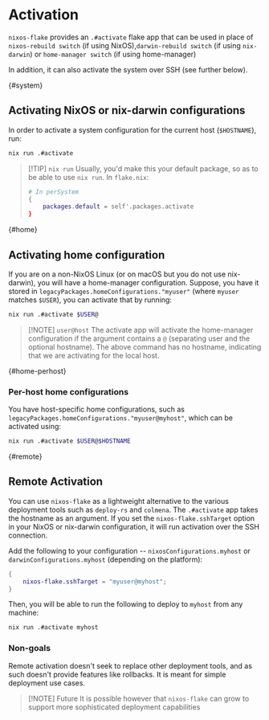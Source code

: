 
# Activation

`nixos-flake` provides an `.#activate` flake app that can be used in place of `nixos-rebuild switch` (if using NixOS),`darwin-rebuild switch` (if using `nix-darwin`) or `home-manager switch` (if using home-manager)

In addition, it can also activate the system over SSH (see further below).

{#system}
## Activating NixOS or nix-darwin configurations


In order to activate a system configuration for the current host (`$HOSTNAME`), run:

```sh
nix run .#activate
```

>[!TIP] `nix run`
> Usually, you'd make this your default package, so as to be able to use `nix run`. In `flake.nix`:
> 
> ```nix
> # In perSystem
> {
>     packages.default = self'.packages.activate
> }
> ```

{#home}
## Activating home configuration

If you are on a non-NixOS Linux (or on macOS but you do not use nix-darwin), you will have a home-manager configuration. Suppose, you have it stored in `legacyPackages.homeConfigurations."myuser"` (where `myuser` matches `$USER`), you can activate that by running:

```sh
nix run .#activate $USER@
```

>[!NOTE] `user@host`
> The activate app will activate the home-manager configuration if the argument contains a `@` (separating user and the optional hostname). The above command has no hostname, indicating that we are activating for the local host.

{#home-perhost}
### Per-host home configurations

You have host-specific home configurations, such as `legacyPackages.homeConfigurations."myuser@myhost"`, which can be activated using:

```sh
nix run .#activate $USER@$HOSTNAME
```

{#remote}
## Remote Activation

You can use `nixos-flake` as a lightweight alternative to the various deployment tools such as `deploy-rs` and `colmena`. The `.#activate` app takes the hostname as an argument. If you set the `nixos-flake.sshTarget` option in your NixOS or nix-darwin configuration, it will run activation over the SSH connection.

Add the following to your configuration -- `nixosConfigurations.myhost` or `darwinConfigurations.myhost` (depending on the platform):

```nix
{
    nixos-flake.sshTarget = "myuser@myhost";
}
```

Then, you will be able to run the following to deploy to `myhost` from any machine:

```sh
nix run .#activate myhost
```

### Non-goals

Remote activation doesn't seek to replace other deployment tools, and as such doesn't provide features like rollbacks. It is meant for simple deployment use cases. 

>[!NOTE] Future
> It is possible however that `nixos-flake` can grow to support more sophisticated deployment capabilities